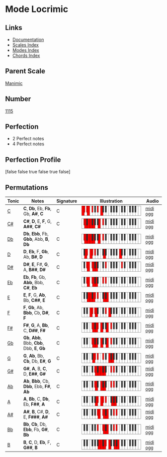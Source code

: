 # Mode Locrimic

## Links

- [Documentation](index.md)
- [Scales Index](Scales.md)
- [Modes Index](Modes.md)
- [Chords Index](Chords.md)

## Parent Scale

[Manimic](ScaleManimic.md)

## Number

[1115](https://ianring.com/musictheory/scales/1115)

## Perfection

- 2 Perfect notes
- 4 Perfect notes

## Perfection Profile

[false false true false true false]

## Permutations

| Tonic | Notes | Signature | Illustration | Audio |
|-------|-------|-----------|--------------|-------|
| [C](ModeCNaturalLocrimic.md) | **C**, **Db**, Eb, **Fb**, Gb, **A#**, **C** | C | ![CNaturalLocrimic](ModeCNaturalLocrimic.png) | [midi](ModeCNaturalLocrimic.mid) [ogg](ModeCNaturalLocrimic.ogg) |
| [C#](ModeCSharpLocrimic.md) | **C#**, **D**, E, **F**, G, **A##**, **C#** | C | ![CSharpLocrimic](ModeCSharpLocrimic.png) | [midi](ModeCSharpLocrimic.mid) [ogg](ModeCSharpLocrimic.ogg) |
| [Db](ModeDFlatLocrimic.md) | **Db**, **Ebb**, Fb, **Gbb**, Abb, **B**, **Db** | C | ![DFlatLocrimic](ModeDFlatLocrimic.png) | [midi](ModeDFlatLocrimic.mid) [ogg](ModeDFlatLocrimic.ogg) |
| [D](ModeDNaturalLocrimic.md) | **D**, **Eb**, F, **Gb**, Ab, **B#**, **D** | C | ![DNaturalLocrimic](ModeDNaturalLocrimic.png) | [midi](ModeDNaturalLocrimic.mid) [ogg](ModeDNaturalLocrimic.ogg) |
| [D#](ModeDSharpLocrimic.md) | **D#**, **E**, F#, **G**, A, **B##**, **D#** | C | ![DSharpLocrimic](ModeDSharpLocrimic.png) | [midi](ModeDSharpLocrimic.mid) [ogg](ModeDSharpLocrimic.ogg) |
| [Eb](ModeEFlatLocrimic.md) | **Eb**, **Fb**, Gb, **Abb**, Bbb, **C#**, **Eb** | C | ![EFlatLocrimic](ModeEFlatLocrimic.png) | [midi](ModeEFlatLocrimic.mid) [ogg](ModeEFlatLocrimic.ogg) |
| [E](ModeENaturalLocrimic.md) | **E**, **F**, G, **Ab**, Bb, **C##**, **E** | C | ![ENaturalLocrimic](ModeENaturalLocrimic.png) | [midi](ModeENaturalLocrimic.mid) [ogg](ModeENaturalLocrimic.ogg) |
| [F](ModeFNaturalLocrimic.md) | **F**, **Gb**, Ab, **Bbb**, Cb, **D#**, **F** | C | ![FNaturalLocrimic](ModeFNaturalLocrimic.png) | [midi](ModeFNaturalLocrimic.mid) [ogg](ModeFNaturalLocrimic.ogg) |
| [F#](ModeFSharpLocrimic.md) | **F#**, **G**, A, **Bb**, C, **D##**, **F#** | C | ![FSharpLocrimic](ModeFSharpLocrimic.png) | [midi](ModeFSharpLocrimic.mid) [ogg](ModeFSharpLocrimic.ogg) |
| [Gb](ModeGFlatLocrimic.md) | **Gb**, **Abb**, Bbb, **Cbb**, Dbb, **E**, **Gb** | C | ![GFlatLocrimic](ModeGFlatLocrimic.png) | [midi](ModeGFlatLocrimic.mid) [ogg](ModeGFlatLocrimic.ogg) |
| [G](ModeGNaturalLocrimic.md) | **G**, **Ab**, Bb, **Cb**, Db, **E#**, **G** | C | ![GNaturalLocrimic](ModeGNaturalLocrimic.png) | [midi](ModeGNaturalLocrimic.mid) [ogg](ModeGNaturalLocrimic.ogg) |
| [G#](ModeGSharpLocrimic.md) | **G#**, **A**, B, **C**, D, **E##**, **G#** | C | ![GSharpLocrimic](ModeGSharpLocrimic.png) | [midi](ModeGSharpLocrimic.mid) [ogg](ModeGSharpLocrimic.ogg) |
| [Ab](ModeAFlatLocrimic.md) | **Ab**, **Bbb**, Cb, **Dbb**, Ebb, **F#**, **Ab** | C | ![AFlatLocrimic](ModeAFlatLocrimic.png) | [midi](ModeAFlatLocrimic.mid) [ogg](ModeAFlatLocrimic.ogg) |
| [A](ModeANaturalLocrimic.md) | **A**, **Bb**, C, **Db**, Eb, **F##**, **A** | C | ![ANaturalLocrimic](ModeANaturalLocrimic.png) | [midi](ModeANaturalLocrimic.mid) [ogg](ModeANaturalLocrimic.ogg) |
| [A#](ModeASharpLocrimic.md) | **A#**, **B**, C#, **D**, E, **F###**, **A#** | C | ![ASharpLocrimic](ModeASharpLocrimic.png) | [midi](ModeASharpLocrimic.mid) [ogg](ModeASharpLocrimic.ogg) |
| [Bb](ModeBFlatLocrimic.md) | **Bb**, **Cb**, Db, **Ebb**, Fb, **G#**, **Bb** | C | ![BFlatLocrimic](ModeBFlatLocrimic.png) | [midi](ModeBFlatLocrimic.mid) [ogg](ModeBFlatLocrimic.ogg) |
| [B](ModeBNaturalLocrimic.md) | **B**, **C**, D, **Eb**, F, **G##**, **B** | C | ![BNaturalLocrimic](ModeBNaturalLocrimic.png) | [midi](ModeBNaturalLocrimic.mid) [ogg](ModeBNaturalLocrimic.ogg) |
